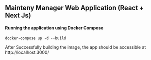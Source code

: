 ## Mainteny Manager Web Application (React + Next Js)

#### Running the application using Docker Compose

```
docker-compose up -d --build
```

After Successfully building the image, the app should be accessible at http://localhost:3000/

